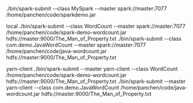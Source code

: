 ./bin/spark-submit --class MySpark --master spark://master:7077 /home/panchen/code/sparkdemo.jar

local
./bin/spark-submit --class WordCount  --master spark://master:7077 /home/panchen/code/spark-demo-wordcount.jar hdfs://master:9000/The_Man_of_Property.txt
./bin/spark-submit --class com.demo.JavaWordCount --master spark://master:7077 /home/panchen/code/java-wordcount.jar hdfs://master:9000/The_Man_of_Property.txt

yarn-client
./bin/spark-submit --master yarn-client --class WordCount /home/panchen/code/spark-demo-wordcount.jar hdfs://master:9000/The_Man_of_Property.txt
./bin/spark-submit --master yarn-client --class com.demo.JavaWordCount /home/panchen/code/java-wordcount.jar hdfs://master:9000/The_Man_of_Property.txt